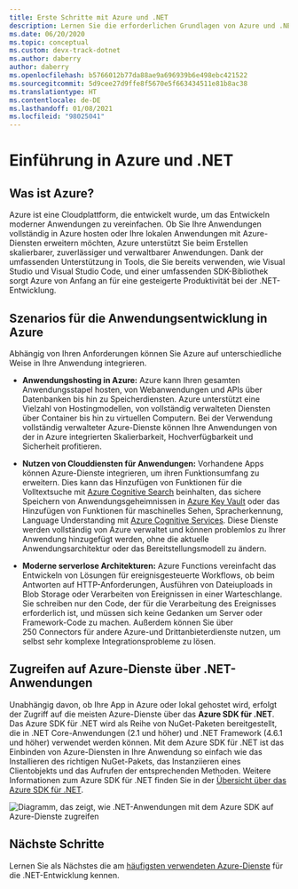 ```yaml
---
title: Erste Schritte mit Azure und .NET
description: Lernen Sie die erforderlichen Grundlagen von Azure und .NET kennen.
ms.date: 06/20/2020
ms.topic: conceptual
ms.custom: devx-track-dotnet
ms.author: daberry
author: daberry
ms.openlocfilehash: b5766012b77da88ae9a696939b6e498ebc421522
ms.sourcegitcommit: 5d9cee27d9ffe8f5670e5f663434511e81b8ac38
ms.translationtype: HT
ms.contentlocale: de-DE
ms.lasthandoff: 01/08/2021
ms.locfileid: "98025041"
---
```

# <a name="introduction-to-azure-and-net"></a>Einführung in Azure und .NET

## <a name="what-is-azure"></a>Was ist Azure?

Azure ist eine Cloudplattform, die entwickelt wurde, um das Entwickeln moderner Anwendungen zu vereinfachen.  Ob Sie Ihre Anwendungen vollständig in Azure hosten oder Ihre lokalen Anwendungen mit Azure-Diensten erweitern möchten, Azure unterstützt Sie beim Erstellen skalierbarer, zuverlässiger und verwaltbarer Anwendungen.  Dank der umfassenden Unterstützung in Tools, die Sie bereits verwenden, wie Visual Studio und Visual Studio Code, und einer umfassenden SDK-Bibliothek sorgt Azure von Anfang an für eine gesteigerte Produktivität bei der .NET-Entwicklung.

## <a name="application-development-scenarios-on-azure"></a>Szenarios für die Anwendungsentwicklung in Azure

Abhängig von Ihren Anforderungen können Sie Azure auf unterschiedliche Weise in Ihre Anwendung integrieren.

- **Anwendungshosting in Azure:** Azure kann Ihren gesamten Anwendungsstapel hosten, von Webanwendungen und APIs über Datenbanken bis hin zu Speicherdiensten. Azure unterstützt eine Vielzahl von Hostingmodellen, von vollständig verwalteten Diensten über Container bis hin zu virtuellen Computern. Bei der Verwendung vollständig verwalteter Azure-Dienste können Ihre Anwendungen von der in Azure integrierten Skalierbarkeit, Hochverfügbarkeit und Sicherheit profitieren.

- **Nutzen von Clouddiensten für Anwendungen:** Vorhandene Apps können Azure-Dienste integrieren, um ihren Funktionsumfang zu erweitern.  Dies kann das Hinzufügen von Funktionen für die Volltextsuche mit [Azure Cognitive Search](/azure/search/search-what-is-azure-search) beinhalten, das sichere Speichern von Anwendungsgeheimnissen in [Azure Key Vault](/azure/key-vault/) oder das Hinzufügen von Funktionen für maschinelles Sehen, Spracherkennung, Language Understanding mit [Azure Cognitive Services](/azure/cognitive-services/).  Diese Dienste werden vollständig von Azure verwaltet und können problemlos zu Ihrer Anwendung hinzugefügt werden, ohne die aktuelle Anwendungsarchitektur oder das Bereitstellungsmodell zu ändern.

- **Moderne serverlose Architekturen:** Azure Functions vereinfacht das Entwickeln von Lösungen für ereignisgesteuerte Workflows, ob beim Antworten auf HTTP-Anforderungen, Ausführen von Dateiuploads in Blob Storage oder Verarbeiten von Ereignissen in einer Warteschlange.  Sie schreiben nur den Code, der für die Verarbeitung des Ereignisses erforderlich ist, und müssen sich keine Gedanken um Server oder Framework-Code zu machen.  Außerdem können Sie über 250 Connectors für andere Azure-und Drittanbieterdienste nutzen, um selbst sehr komplexe Integrationsprobleme zu lösen.

## <a name="access-azure-services-from-net-applications"></a>Zugreifen auf Azure-Dienste über .NET-Anwendungen

Unabhängig davon, ob Ihre App in Azure oder lokal gehostet wird, erfolgt der Zugriff auf die meisten Azure-Dienste über das **Azure SDK für .NET**.  Das Azure SDK für .NET wird als Reihe von NuGet-Paketen bereitgestellt, die in .NET Core-Anwendungen (2.1 und höher) und .NET Framework (4.6.1 und höher) verwendet werden können. Mit dem Azure SDK für .NET ist das Einbinden von Azure-Diensten in Ihre Anwendung so einfach wie das Installieren des richtigen NuGet-Pakets, das Instanziieren eines Clientobjekts und das Aufrufen der entsprechenden Methoden. Weitere Informationen zum Azure SDK für .NET finden Sie in der [Übersicht über das Azure SDK für .NET](./sdk/azure-sdk-for-dotnet.md).

![Diagramm, das zeigt, wie .NET-Anwendungen mit dem Azure SDK auf Azure-Dienste zugreifen](./media/azure-sdk-for-dotnet-overview.png)

## <a name="next-steps"></a>Nächste Schritte

Lernen Sie als Nächstes die am [häufigsten verwendeten Azure-Dienste](./key-azure-services.md) für die .NET-Entwicklung kennen.
